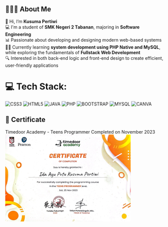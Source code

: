 
## 🙋🏽‍♀️ About Me  

👋 Hi, I’m **Kusuma Pertiwi**  
💻 I'm a student of **SMK Negeri 2 Tabanan**, majoring in **Software Engineering**  
📊 Passionate about developing and designing modern web-based systems  
🧑‍💻 Currently learning **system development using PHP Native and MySQL**, while exploring the fundamentals of **Fullstack Web Development**  
🔍 Interested in both back-end logic and front-end design to create efficient, user-friendly applications  

# 💻 Tech Stack:
![CSS3](https://img.shields.io/badge/CSS3-1572B6?style=for-the-badge&logo=css3&logoColor=white)
![HTML5](https://img.shields.io/badge/HTML5-E34F26?style=for-the-badge&logo=html5&logoColor=white)
![JAVA](https://img.shields.io/badge/JAVA-ED8B00?style=for-the-badge&logo=openjdk&logoColor=white)
![PHP](https://img.shields.io/badge/PHP-777BB4?style=for-the-badge&logo=php&logoColor=white)
![BOOTSTRAP](https://img.shields.io/badge/BOOTSTRAP-7952B3?style=for-the-badge&logo=bootstrap&logoColor=white)
![MYSQL](https://img.shields.io/badge/MYSQL-4479A1?style=for-the-badge&logo=mysql&logoColor=white)
![CANVA](https://img.shields.io/badge/CANVA-00C4CC?style=for-the-badge&logo=canva&logoColor=white)

## 📃 Certificate

Timedoor Academy - Teens Programmer
Completed on November 2023  
<img src="https://github.com/idaayuputukusumapertiwi/idaayuputukusumapertiwi/blob/main/timedoorcertif.jpg?raw=true" width="400">



